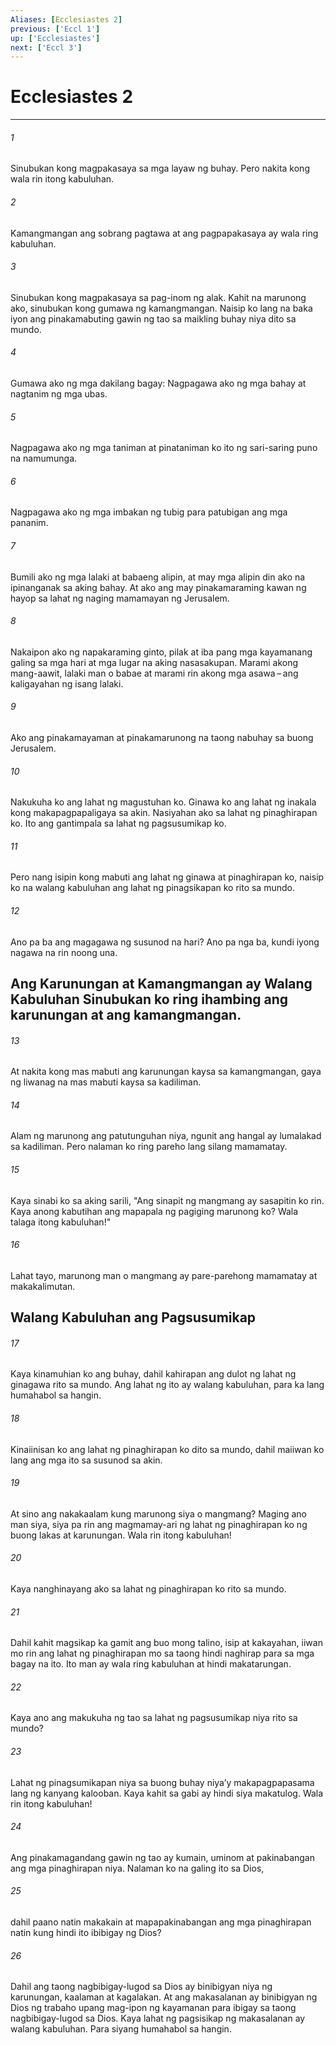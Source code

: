 ```yaml
---
Aliases: [Ecclesiastes 2]
previous: ['Eccl 1']
up: ['Ecclesiastes']
next: ['Eccl 3']
---
```

# Ecclesiastes 2

***






















###### 1 










Sinubukan kong magpakasaya sa mga layaw ng buhay. Pero nakita kong wala rin itong kabuluhan. 





















###### 2 










Kamangmangan ang sobrang pagtawa at ang pagpapakasaya ay wala ring kabuluhan. 





















###### 3 










Sinubukan kong magpakasaya sa pag-inom ng alak. Kahit na marunong ako, sinubukan kong gumawa ng kamangmangan. Naisip ko lang na baka iyon ang pinakamabuting gawin ng tao sa maikling buhay niya dito sa mundo. 





















###### 4 










Gumawa ako ng mga dakilang bagay: Nagpagawa ako ng mga bahay at nagtanim ng mga ubas. 





















###### 5 










Nagpagawa ako ng mga taniman at pinataniman ko ito ng sari-saring puno na namumunga. 





















###### 6 










Nagpagawa ako ng mga imbakan ng tubig para patubigan ang mga pananim. 





















###### 7 










Bumili ako ng mga lalaki at babaeng alipin, at may mga alipin din ako na ipinanganak sa aking bahay. At ako ang may pinakamaraming kawan ng hayop sa lahat ng naging mamamayan ng Jerusalem. 





















###### 8 










Nakaipon ako ng napakaraming ginto, pilak at iba pang mga kayamanang galing sa mga hari at mga lugar na aking nasasakupan. Marami akong mang-aawit, lalaki man o babae at marami rin akong mga asawa – ang kaligayahan ng isang lalaki. 





















###### 9 










Ako ang pinakamayaman at pinakamarunong na taong nabuhay sa buong Jerusalem. 





















###### 10 










Nakukuha ko ang lahat ng magustuhan ko. Ginawa ko ang lahat ng inakala kong makapagpapaligaya sa akin. Nasiyahan ako sa lahat ng pinaghirapan ko. Ito ang gantimpala sa lahat ng pagsusumikap ko. 





















###### 11 










Pero nang isipin kong mabuti ang lahat ng ginawa at pinaghirapan ko, naisip ko na walang kabuluhan ang lahat ng pinagsikapan ko rito sa mundo. 





















###### 12 










Ano pa ba ang magagawa ng susunod na hari? Ano pa nga ba, kundi iyong nagawa na rin noong una.

## Ang Karunungan at Kamangmangan ay Walang Kabuluhan Sinubukan ko ring ihambing ang karunungan at ang kamangmangan. 





















###### 13 










At nakita kong mas mabuti ang karunungan kaysa sa kamangmangan, gaya ng liwanag na mas mabuti kaysa sa kadiliman. 





















###### 14 










Alam ng marunong ang patutunguhan niya, ngunit ang hangal ay lumalakad sa kadiliman. Pero nalaman ko ring pareho lang silang mamamatay. 





















###### 15 










Kaya sinabi ko sa aking sarili, "Ang sinapit ng mangmang ay sasapitin ko rin. Kaya anong kabutihan ang mapapala ng pagiging marunong ko? Wala talaga itong kabuluhan!" 





















###### 16 










Lahat tayo, marunong man o mangmang ay pare-parehong mamamatay at makakalimutan.

## Walang Kabuluhan ang Pagsusumikap 





















###### 17 










Kaya kinamuhian ko ang buhay, dahil kahirapan ang dulot ng lahat ng ginagawa rito sa mundo. Ang lahat ng ito ay walang kabuluhan, para ka lang humahabol sa hangin. 





















###### 18 










Kinaiinisan ko ang lahat ng pinaghirapan ko dito sa mundo, dahil maiiwan ko lang ang mga ito sa susunod sa akin. 





















###### 19 










At sino ang nakakaalam kung marunong siya o mangmang? Maging ano man siya, siya pa rin ang magmamay-ari ng lahat ng pinaghirapan ko ng buong lakas at karunungan. Wala rin itong kabuluhan! 





















###### 20 










Kaya nanghinayang ako sa lahat ng pinaghirapan ko rito sa mundo. 





















###### 21 










Dahil kahit magsikap ka gamit ang buo mong talino, isip at kakayahan, iiwan mo rin ang lahat ng pinaghirapan mo sa taong hindi naghirap para sa mga bagay na ito. Ito man ay wala ring kabuluhan at hindi makatarungan. 





















###### 22 










Kaya ano ang makukuha ng tao sa lahat ng pagsusumikap niya rito sa mundo? 





















###### 23 










Lahat ng pinagsumikapan niya sa buong buhay niyaʼy makapagpapasama lang ng kanyang kalooban. Kaya kahit sa gabi ay hindi siya makatulog. Wala rin itong kabuluhan! 





















###### 24 










Ang pinakamagandang gawin ng tao ay kumain, uminom at pakinabangan ang mga pinaghirapan niya. Nalaman ko na galing ito sa Dios, 





















###### 25 










dahil paano natin makakain at mapapakinabangan ang mga pinaghirapan natin kung hindi ito ibibigay ng Dios? 





















###### 26 










Dahil ang taong nagbibigay-lugod sa Dios ay binibigyan niya ng karunungan, kaalaman at kagalakan. At ang makasalanan ay binibigyan ng Dios ng trabaho upang mag-ipon ng kayamanan para ibigay sa taong nagbibigay-lugod sa Dios. Kaya lahat ng pagsisikap ng makasalanan ay walang kabuluhan. Para siyang humahabol sa hangin.
